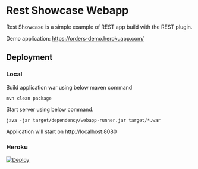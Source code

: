 # Rest Showcase Webapp

Rest Showcase is a simple example of REST app build with the REST plugin.

Demo application: https://orders-demo.herokuapp.com/

## Deployment

### Local

Build application war using below maven command
```
mvn clean package
```

Start server using below command.

```
java -jar target/dependency/webapp-runner.jar target/*.war
```

Application will start on http://localhost:8080

### Heroku

[![Deploy](https://www.herokucdn.com/deploy/button.svg)](https://heroku.com/deploy)
